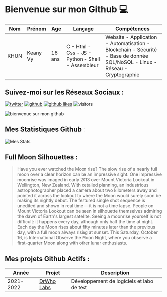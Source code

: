 # Bienvenue sur mon Github 💻
| Nom | Prénom | Age | Langage | Compétences |
|---  |---     |---  |---      |---
| KHUN | Keany Vy | 16 ans | C - Html - Css - JS - Python - Shell - Assembleur | Website - Application - Automatisation - Blockchain - Sécurité - Base de donnée SQL/NoSQL - Linux - Réseau - Cryptographie |

## Suivez-moi sur les Réseaux Sociaux :
[![twitter](https://img.shields.io/twitter/follow/thisiskeanyvy?style=social)](https://twitter.com/thisiskeanyvy)
[![github](https://img.shields.io/github/followers/thisiskeanyvy?style=social)](https://github.com/thisiskeanyvy?tab=followers)
[![github likes](https://img.shields.io/github/stars/thisiskeanyvy?style=social)](https://github.com/thisiskeanyvy)
![visitors](https://visitor-badge.glitch.me/badge?page_id=page.id=thisiskeanyvy.thisiskeanyvy)

![bienvenue sur mon github](https://thisiskeanyvy-hosting.pages.dev/banner.gif)

## Mes Statistiques Github :
![Mes Stats](https://github-readme-stats.vercel.app/api?username=thisiskeanyvy&show_icons=true&theme=radical)

## Full Moon Silhouettes :

> Have you ever watched the Moon rise? The slow rise of a nearly full moon over a clear horizon can be an impressive sight. One impressive moonrise was imaged in early 2013 over Mount Victoria Lookout in Wellington, New Zealand. With detailed planning, an industrious astrophotographer placed a camera about two kilometers away and pointed it across the lookout to where the Moon would surely soon be making its nightly debut. The featured single shot sequence is unedited and shown in real time -- it is not a time lapse. People on Mount Victoria Lookout can be seen in silhouette themselves admiring the dawn of Earth's largest satellite. Seeing a moonrise yourself is not difficult: it happens every day, although only half the time at night. Each day the Moon rises about fifty minutes later than the previous day, with a full moon always rising at sunset.  This Saturday, October 16, is International Observe the Moon Night, where you observe a first-quarter Moon along with other lunar enthusiasts.

## Mes projets Github Actifs :
| Année | Projet | Description |
|---   |---     |---          |
| 2021-2022 | [DrWho Labs](https://github.com/drwholabs) | Développement de logiciels et labo de test |